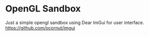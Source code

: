# OpenGL Sandbox
Just a simple opengl sandbox using Dear ImGui for user interface.
https://github.com/ocornut/imgui

